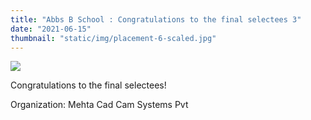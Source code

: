 ```yaml
---
title: "Abbs B School : Congratulations to the final selectees 3"
date: "2021-06-15"
thumbnail: "static/img/placement-6-scaled.jpg"
---
```


![](images/placement-6-300x300.jpg)

Congratulations to the final selectees!

Organization: Mehta Cad Cam Systems Pvt
